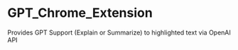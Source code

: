 # GPT_Chrome_Extension

Provides GPT Support (Explain or Summarize) to highlighted text via OpenAI API
